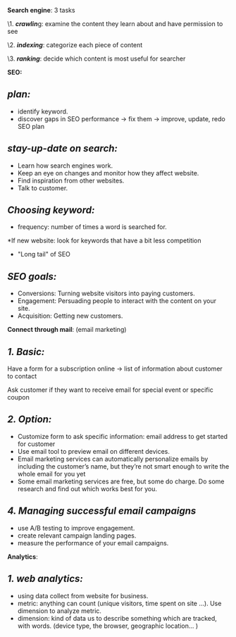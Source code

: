 ﻿**Search engine**: 3 tasks

\1. ***crawlin***g: examine the content they learn about and have permission to see

\2. ***indexing***: categorize each piece of content

\3. ***ranking***: decide which content is most useful for searcher

**SEO:**
## ***plan:***
- identify keyword.
- discover gaps in SEO performance -> fix them -> improve, update, redo SEO plan
## ***stay-up-date on search:***
- Learn how search engines work.
- Keep an eye on changes and monitor how they affect website.
- Find inspiration from other websites.
- Talk to customer.

## ***Choosing keyword:***
- frequency: number of times a word is searched for.

\*If new website: look for keywords that have a bit less competition

- "Long tail" of SEO

## ***SEO goals:***
- Conversions: Turning website visitors into paying customers.
- Engagement: Persuading people to interact with the content on your site. 
- Acquisition: Getting new customers.

**Connect through mail**: (email marketing)
## ***1. Basic:***
Have a form for a subscription online -> list of information about customer to contact

Ask customer if they want to receive email for special event or specific coupon
## ***2. Option:*** 
- Customize form to ask specific information: email address to get started for customer
- Use email tool to preview email on different devices.
- Email marketing services can automatically personalize emails by including the customer’s name, but they’re not smart enough to write the whole email for you yet
- Some email marketing services are free, but some do charge. Do some research and find out which works best for you.

## ***4. Managing successful email campaigns***
- use A/B testing to improve engagement.
- create relevant campaign landing pages.
- measure the performance of your email campaigns.

**Analytics**:
## ***1. web analytics:***
- using data collect from website for business.
- metric: anything can count (unique visitors, time spent on site ...). Use dimension to analyze metric.
- dimension: kind of data us to describe something which are tracked, with words. (device type, the browser, geographic location... )
